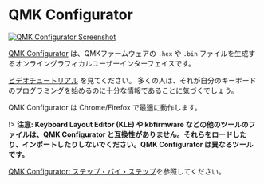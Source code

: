 # QMK Configurator

<!---
  grep --no-filename "^[ ]*git diff" docs/ja/*.md | sh
  original document: 0.12.45:docs/newbs_building_firmware_configurator.md
  git diff 0.12.45 HEAD -- docs/newbs_building_firmware_configurator.md | cat
-->

[![QMK Configurator Screenshot](https://i.imgur.com/anw9cOL.png)](https://config.qmk.fm/)

[QMK Configurator](https://config.qmk.fm) は、QMKファームウェアの `.hex` や `.bin` ファイルを生成するオンライングラフィカルユーザーインターフェイスです。

[ビデオチュートリアル](https://www.youtube.com/watch?v=-imgglzDMdY) を見てください。
多くの人は、それが自分のキーボードのプログラミングを始めるのに十分な情報であることに気づくでしょう。

QMK Configurator は Chrome/Firefox で最適に動作します。

!> **注意: Keyboard Layout Editor (KLE) や kbfirmware などの他のツールのファイルは、QMK Configurator と互換性がありません。それらをロードしたり、インポートしたりしないでください。QMK Configurator は異なるツールです。**

[QMK Configurator: ステップ・バイ・ステップ](ja/configurator_step_by_step)を参照してください。
